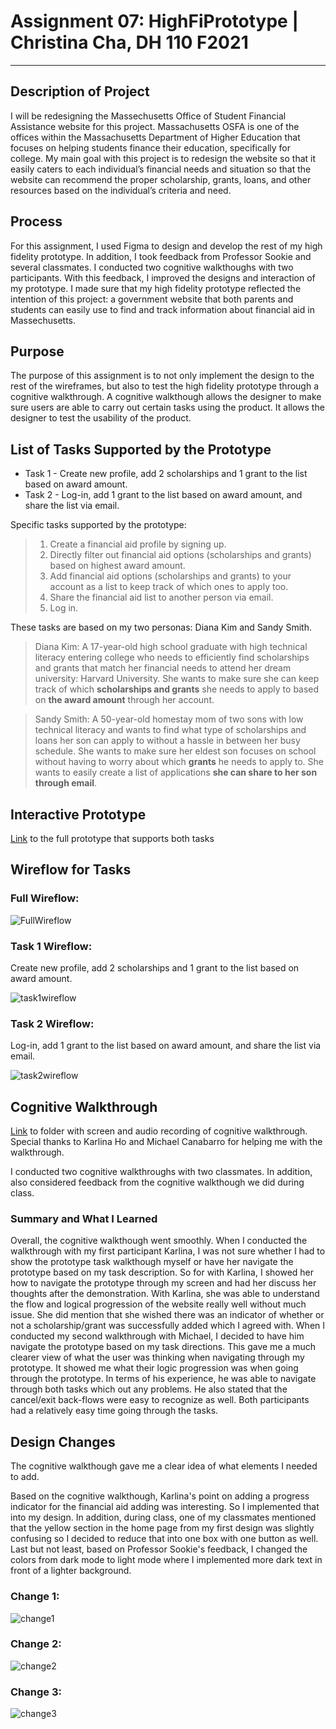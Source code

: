 # Assignment 07: HighFiPrototype | Christina Cha, DH 110 F2021
---
## Description of Project
I will be redesigning the Massechusetts Office of Student Financial Assistance website for this project. Massachusetts OSFA is one of the offices within the Massachusetts Department of Higher Education that focuses on helping students finance their education, specifically for college. My main goal with this project is to redesign the website so that it easily caters to each individual’s financial needs and situation so that the website can recommend the proper scholarship, grants, loans, and other resources based on the individual’s criteria and need.


## Process
For this assignment, I used Figma to design and develop the rest of my high fidelity prototype. In addition, I took feedback from Professor Sookie and several classmates. I conducted two cognitive walkthoughs with two participants. With this feedback, I improved the designs and interaction of my prototype.  I made sure that my high fidelity prototype reflected the intention of this project: a government website that both parents and students can easily use to find and track information about financial aid in Massechusetts.

## Purpose
The purpose of this assignment is to not only implement the design to the rest of the wireframes, but also to test the high fidelity prototype through a cognitive walkthrough. A cognitive walkthough allows the designer to make sure users are able to carry out certain tasks using the product. It allows the designer to test the usability of the product.

## List of Tasks Supported by the Prototype

- Task 1 - Create new profile, add 2 scholarships and 1 grant to the list based on award amount. 
- Task 2 - Log-in, add 1 grant to the list based on award amount, and share the list via email. 

Specific tasks supported by the prototype:
> 1. Create a financial aid profile by signing up. 
> 2. Directly filter out financial aid options (scholarships and grants) based on highest award amount.
> 3. Add financial aid options (scholarships and grants) to your account as a list to keep track of which ones to apply too.
> 4. Share the financial aid list to another person via email.
> 5. Log in. 

These tasks are based on my two personas: Diana Kim and Sandy Smith.

> Diana Kim: A 17-year-old high school graduate with high technical literacy entering college who needs to efficiently find scholarships and grants that match her financial needs to attend her dream university: Harvard University. She wants to make sure she can keep track of which **scholarships and grants** she needs to apply to based on **the award amount** through her account.

> Sandy Smith: A 50-year-old homestay mom of two sons with low technical literacy and wants to find what type of scholarships and loans her son can apply to without a hassle in between her busy schedule. She wants to make sure her eldest son focuses on school without having to worry about which **grants** he needs to apply to. She wants to easily create a list of applications **she can share to her son through email**.


## Interactive Prototype 
[Link](https://www.figma.com/proto/hfFBBF6VnWhNXI6mfQEOqD/Assignment07?page-id=26%3A1646&node-id=127%3A3744&viewport=241%2C48%2C0.17&scaling=min-zoom&starting-point-node-id=127%3A3744) to the full prototype that supports both tasks

## Wireflow for Tasks

### Full Wireflow: 
![FullWireflow](FULLFLOW.png)

### Task 1 Wireflow: 
Create new profile, add 2 scholarships and 1 grant to the list based on award amount. 

![task1wireflow](wireflow_task1.png)

### Task 2 Wireflow: 
Log-in, add 1 grant to the list based on award amount, and share the list via email. 

![task2wireflow](wireflow_task2.png)

## Cognitive Walkthrough
[Link](https://drive.google.com/file/d/1oVHaI5hgrsCfUm65sewfxODjMSF4pSFr/view?usp=sharing) to folder with screen and audio recording of cognitive walkthrough. Special thanks to Karlina Ho and Michael Canabarro for helping me with the walkthrough.

I conducted two cognitive walkthroughs with two classmates. In addition, also considered feedback from the cognitive walkthough we did during class.

### Summary and What I Learned
Overall, the cognitive walkthough went smoothly. When I conducted the walkthrough with my first participant Karlina, I was not sure whether I had to show the prototype task walkthough myself or have her navigate the prototype based on my task description. So for with Karlina, I showed her how to navigate the prototype through my screen and had her discuss her thoughts after the demonstration. With Karlina, she was able to understand the flow and logical progression of the website really well without much issue. She did mention that she wished there was an indicator of whether or not a scholarship/grant was successfully added which I agreed with. When I conducted my second walkthrough with Michael, I decided to have him navigate the prototype based on my task directions. This gave me a much clearer view of what the user was thinking when navigating through my prototype. It showed me what their logic progression was when going through the prototype. In terms of his experience, he was able to navigate through both tasks which out any problems. He also stated that the cancel/exit back-flows were easy to recognize as well. Both participants had a relatively easy time going through the tasks. 

## Design Changes
The cognitive walkthough gave me a clear idea of what elements I needed to add. 

Based on the cognitive walkthough, Karlina's point on adding a progress indicator for the financial aid adding was interesting. So I implemented that into my design. In addition, during class, one of my classmates mentioned that the yellow section in the home page from my first design was slightly confusing so I decided to reduce that into one box with one button as well. Last but not least, based on Professor Sookie's feedback, I changed the colors from dark mode to light mode where I implemented more dark text in front of a lighter background. 

### Change 1: 
![change1](CHANGE_1.png)

### Change 2: 
![change2](CHANGE_2.png)

### Change 3: 
![change3](CHANGE_3.png)
